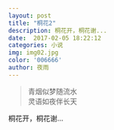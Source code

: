 ```yaml
---  
layout: post
title: "桐花2"
description: 桐花开，桐花谢...
date:  2017-02-05 18:22:12
categories: 小说
img: img02.jpg
color: '006666'
author: 夜雨
---  
```


>青烟似梦随流水  
>灵语如夜伴长天  

桐花开，桐花谢...
